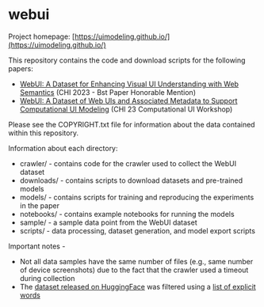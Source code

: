 # webui

Project homepage: [https://uimodeling.github.io/](https://uimodeling.github.io/)

This repository contains the code and download scripts for the following papers:

* [WebUI: A Dataset for Enhancing Visual UI Understanding with Web Semantics](https://dl.acm.org/doi/abs/10.1145/3544548.3581158) (CHI 2023 - Bst Paper Honorable Mention)
* [WebUI: A Dataset of Web UIs and Associated Metadata to Support Computational UI Modeling](https://drive.google.com/file/d/1f_EeNMXH2TA3o0LixUcbmfgN1PyiGVQ2/view) (CHI 23 Computational UI Workshop)


Please see the COPYRIGHT.txt file for information about the data contained within this repository.

Information about each directory:
* crawler/  - contains code for the crawler used to collect the WebUI dataset
* downloads/ - contains scripts to download datasets and pre-trained models
* models/ - contains scripts for training and reproducing the experiments in the paper
* notebooks/ - contains example notebooks for running the models
* sample/ - a sample data point from the WebUI dataset
* scripts/ - data processing, dataset generation, and model export scripts


Important notes -
* Not all data samples have the same number of files (e.g., same number of device screenshots) due to the fact that the crawler used a timeout during collection
* The [dataset released on HuggingFace](https://huggingface.co/datasets?search=biglab/webui) was filtered using a [list of explicit words](https://github.com/LDNOOBW/List-of-Dirty-Naughty-Obscene-and-Otherwise-Bad-Words)
